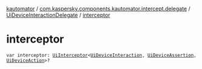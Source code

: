 [kautomator](../../index.md) / [com.kaspersky.components.kautomator.intercept.delegate](../index.md) / [UiDeviceInteractionDelegate](index.md) / [interceptor](./interceptor.md)

# interceptor

`var interceptor: `[`UiInterceptor`](../../com.kaspersky.components.kautomator.intercept.base/-ui-interceptor/index.md)`<`[`UiDeviceInteraction`](../../com.kaspersky.components.kautomator.intercept.interaction/-ui-device-interaction/index.md)`, `[`UiDeviceAssertion`](../../com.kaspersky.components.kautomator.intercept.operation/-ui-device-assertion.md)`, `[`UiDeviceAction`](../../com.kaspersky.components.kautomator.intercept.operation/-ui-device-action.md)`>?`